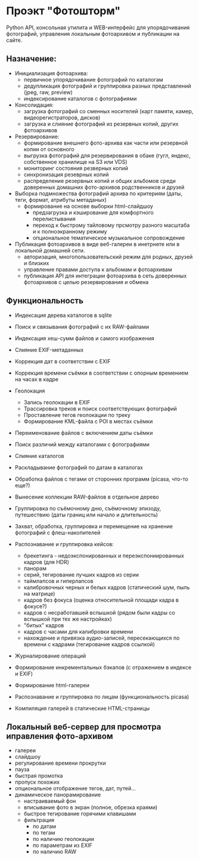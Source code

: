 # Проэкт "Фотошторм" #

Python API, консольная утилита и WEB-интерфейс для упорядочивания фотографий, управления локальным фотоархивом и публикации на сайте.

## Назначение:

- Инициализация фотоархива:
    - первичное упорядочивание фотографий по каталогам
    - дедупликация фотографий и группировка разных представлений (jpeg, raw, preview)
    - индексирование каталогов с фотографиями
- Консолидация:
    - загрузка фотографий со сменных носителей (карт памяти, камер, видеорегистраторов, дисков)
    - загрузка и слияние фотографий из резервных копий, других фотоархивов
- Резервирование:
    - формирование внешнего фото-архива как части или резервной копии от основного
    - выгрузка фотографий для резервирования в обаке (гугл, яндекс, собственное хранилище на S3 или VDS)
    - мониторинг состояния резверных копий
    - синхронизация резеврных копий
    - распределение резервных копий и общих альбомов среди доверенных домашних фото-архивов родственников и друзей
- Выборка подмножества фотографий архива по критериям (даты, теги, формат, атрибуты метаданых)
    - формирование на основе выборки html-слайдшоу
        - предзагрузка и кэширование для комфортного перелистывания
        - переход к быстрому тайловому прсмотру разного масштаба и к полноэкранному режиму
        - опциональное тематическое музыкальное сопровождение
- Публикация фотоархивов в виде веб-галереи в инетрнете или в локальной домашней сети.
    - авторизация, многопользовательский режим для родных, друзей и близких
    - управление правами доступа к альбомам и фотоархивам
    - публикация API для интеграции фотоархива в сеть доверенных фотоархивов с целью резервирования и обмена


## Функциональность ##
- Индексация дерева каталогов в sqlite
- Поиск и связывания фотографий с их RAW-файлами
- Индексация хеш-сумм файлов и самого изображения
- Слияние EXIF-метаданных
- Коррекция дат в соответствии с EXIF
- Коррекция времени съёмки в соответствии с опорным времением на часах в кадре
- Геолокация
    - Запись геолокации в EXIF
    - Трассировка треков и поиск соответствующих фотографий
    - Проставление тегов геолокации по треку
    - Формирование KML-файла с POI в местах съёмки
- Переименование файлов с включением даты съёмки

- Поиск различий между каталогами с фотографиями
- Слияние каталогов
- Раскладывание фотографий по датам в каталогах
- Обработка файлов с тегами от сторонних программ (picasa, что-то еще?)
- Вынесение коллекции RAW-файлов в отдельное дерево

- Группировка по съёмочному дню, съёмочному эпизоду, путешествию (даты границ или начало и длительность)
- Захват, обработка, группировка и перемещение на хранение фотографий с флеш-накопителей
- Распознавание и группировка кейсов:
    - брекетинга - недоэкспонированных и переэкспониированных кадров (для HDR)
    - панорам
    - серий, тегирование лучших кадров из серии
    - таймлапсов и гиперлапсов
    - калибровочных черных и белых кадров (статический шум, пыль на матрице)
    - кадров без фокуса (оценка относительной площади кадра в фокусе?)
    - кадров с несработавшей вспышкой (рядом были кадры со вспышкой при тех же настройках)
    - "битых" кадров
    - кадров с часами для калибровки времени
    - нахождение и привязка аудио-записей, пересекающихся по времени с кадрами (тегирование кадров ссылкой)

- Журналирование операций
- Формирование инкрементальных бэкапов (с отражением в индексе и EXIF)
- Формирование html-галереи
- Распознавание и группировка по лицам (функциональность picasa)
- Компиляция галерей в статические HTML-страницы


## Локальный веб-сервер для просмотра иправления фото-архивом ##
  - галереи
  - слайдшоу
  - регулирование времени прокрутки
  - пауза
  - быстрая промотка
  - пропуск похожих
  - опциональное отображение тегов, дат, путей...
  - динамическое панорамирование
    - настраиваемый фон
    - вписывание фото в экран (полное, обрезка краями)
    - быстрое тегирование горячими клавишами
    - фильтрация
        - по датам
        - по тегам
        - по наличию геолокации
        - по параметрам из EXIF
        - по наличию RAW